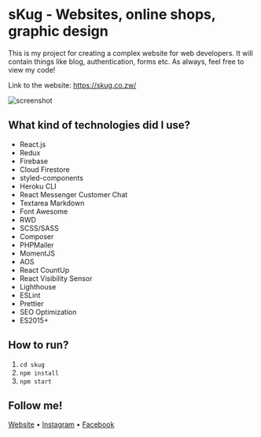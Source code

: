 # sKug - Websites, online shops, graphic design

This is my project for creating a complex website for web developers. It will contain things like blog, authentication, forms etc. As always, feel free to view my code!

Link to the website: https://skug.co.zw/

<img alt="screenshot" src="https://i.imgur.com/7fRzjjl.jpg">

## What kind of technologies did I use?

- React.js
- Redux
- Firebase
- Cloud Firestore
- styled-components
- Heroku CLI
- React Messenger Customer Chat
- Textarea Markdown
- Font Awesome
- RWD
- SCSS/SASS
- Composer
- PHPMailer
- MomentJS
- AOS
- React CountUp
- React Visibility Sensor
- Lighthouse
- ESLint
- Prettier
- SEO Optimization
- ES2015+

## How to run?

1. `cd skug`
2. `npm install`
3. `npm start`

## Follow me!

[Website](https://www.sieroniekuggy.co.zw) • [Instagram](https://www.instagram.com/sieroniekuggy) • [Facebook](https://www.facebook.com/sieroniekuggyofficial)

